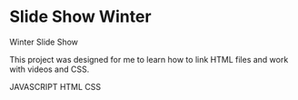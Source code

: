 # Slide Show Winter
 Winter Slide Show
 
This project was designed for me to learn how to link HTML files and work with videos and CSS.

JAVASCRIPT
HTML 
CSS
